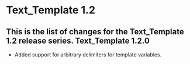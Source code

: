 Text_Template 1.2
=================
This is the list of changes for the Text_Template 1.2 release series.
Text_Template 1.2.0
-------------------
* Added support for arbitrary delimiters for template variables.

